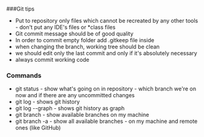 ###Git tips
- Put to repository only files which cannot be recreated by any other tools - don't put any IDE's files or *class files
- Git commit message should be of good quality
- In order to commit empty folder add .gitkeep file inside 
- when changing the branch, working tree should be clean
- we should edit only the last commit and only if it's absolutely necessary
- always commit working code

### Commands
- git status - show what's going on in repository - which branch we're on now and if there are any uncommitted changes
- git log - shows git history
- git log --graph - shows git history as graph
- git branch - show available branches on my machine
- git branch -a - show all available branches - on my machine and remote ones (like GitHub)

